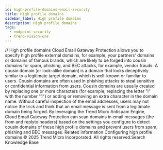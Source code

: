 ```yaml
---
id: high-profile-domains-email-security
title: High profile domains
sidebar_label: High profile domains
description: High profile domains
tags:
  - endpoint-security
  - trend-vision-one
---
```


/*<![CDATA[*/ $('#title').html($('meta[name=map-description]').attr('content')); /*]]>*/ High profile domains Cloud Email Gateway Protection allows you to specify high profile external domains, for example, your partners' domains or domains of famous brands, which are likely to be forged into cousin domains for spam, phishing, and BEC attacks, for example, vendor frauds. A cousin domain (or look-alike domain) is a domain that looks deceptively similar to a legitimate target domain, which is well-known or familiar to users. Cousin domains are often used in phishing attacks to steal sensitive or confidential information from users. Cousin domains are usually created by replacing one or more characters (for example, replacing the letter "l" with the number "1") or adding or removing an extra character in the domain name. Without careful inspection of the email addresses, users may not notice the trick and think that an email message is sent from a legitimate domain being forged. By leveraging the Trend Micro Antispam Engine, Cloud Email Gateway Protection can scan domains in email messages (the from and replyto headers) based on the settings you configure to detect cousin domains of these high profile domains and prevent users from spam, phishing and BEC messages. Related information Configuring high profile domains © 2025 Trend Micro Incorporated. All rights reserved.Search Knowledge Base